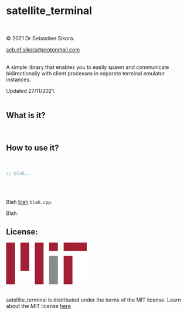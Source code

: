 # satellite_terminal
<br />

© 2021 Dr Sebastien Sikora.

[seb.nf.sikora@protonmail.com](mailto:seb.nf.sikora@protonmail.com)
<br />
<br />

A simple library that enables you to easily spawn and communicate bidirectionally with client processes in separate terminal emulator instances.
<br />

Updated 27/11/2021.
<br />
<br />

What is it?
-------------------------

<br />

How to use it?
-------------------------

<br />

```cpp
// blah...
```
<br />
<br />

Blah [blah]() `blah.cpp`.

Blah.
<br />

License:
-------------------------
![Mit License Logo](./220px-MIT_logo.png)
<br/>
<br/>

satellite_terminal is distributed under the terms of the MIT license.
Learn about the MIT license [here](https://choosealicense.com/licenses/mit/)

